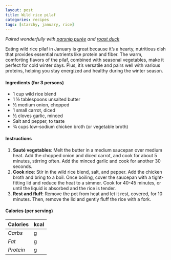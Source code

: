 ```yaml
---
layout: post
title: Wild rice pilaf
categories: recipes
tags: [starchy, january, rice]
---
```


*Paired wonderfully with <a href="/recipes/parsnip-puree">parsnip purée</a> and <a href="/recipes/roast-duck">roast duck</a>*

Eating wild rice pilaf in January is great because it’s a hearty, nutritious dish that provides essential nutrients like protein and fiber. The warm, comforting flavors of the pilaf, combined with seasonal vegetables, make it perfect for cold winter days. Plus, it’s versatile and pairs well with various proteins, helping you stay energized and healthy during the winter season.

#### Ingredients (for 3 persons)
- 1 cup wild rice blend
- 1 ½ tablespoons unsalted butter
- ½ medium onion, chopped
- 1 small carrot, diced
- ½ cloves garlic, minced
- Salt and pepper, to taste
- ¾ cups low-sodium chicken broth (or vegetable broth)

#### Instructions
1. **Sauté vegetables**: Melt the butter in a medium saucepan over medium heat. Add the chopped onion and diced carrot, and cook for about 5 minutes, stirring often. Add the minced garlic and cook for another 30 seconds.
2. **Cook rice**: Stir in the wild rice blend, salt, and pepper. Add the chicken broth and bring to a boil. Once boiling, cover the saucepan with a tight-fitting lid and reduce the heat to a simmer. Cook for 40-45 minutes, or until the liquid is absorbed and the rice is tender.
3. **Rest and fluff**: Remove the pot from heat and let it rest, covered, for 10 minutes. Then, remove the lid and gently fluff the rice with a fork.

#### Calories (per serving)

| **Calories** | kcal |
| ----------- | ----------- |
| *Carbs* | g |
| *Fat* | g |
| *Protein* | g |